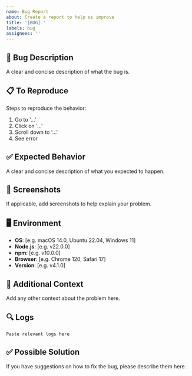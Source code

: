 ```yaml
---
name: Bug Report
about: Create a report to help us improve
title: '[BUG] '
labels: bug
assignees: ''
---
```


## 🐛 **Bug Description**

A clear and concise description of what the bug is.

## 📋 **To Reproduce**

Steps to reproduce the behavior:
1. Go to '...'
2. Click on '...'
3. Scroll down to '...'
4. See error

## ✅ **Expected Behavior**

A clear and concise description of what you expected to happen.

## 📸 **Screenshots**

If applicable, add screenshots to help explain your problem.

## 🖥️ **Environment**

- **OS**: [e.g. macOS 14.0, Ubuntu 22.04, Windows 11]
- **Node.js**: [e.g. v22.0.0]
- **npm**: [e.g. v10.0.0]
- **Browser**: [e.g. Chrome 120, Safari 17]
- **Version**: [e.g. v4.1.0]

## 📝 **Additional Context**

Add any other context about the problem here.

## 🔍 **Logs**

```
Paste relevant logs here
```

## ✅ **Possible Solution**

If you have suggestions on how to fix the bug, please describe them here.
